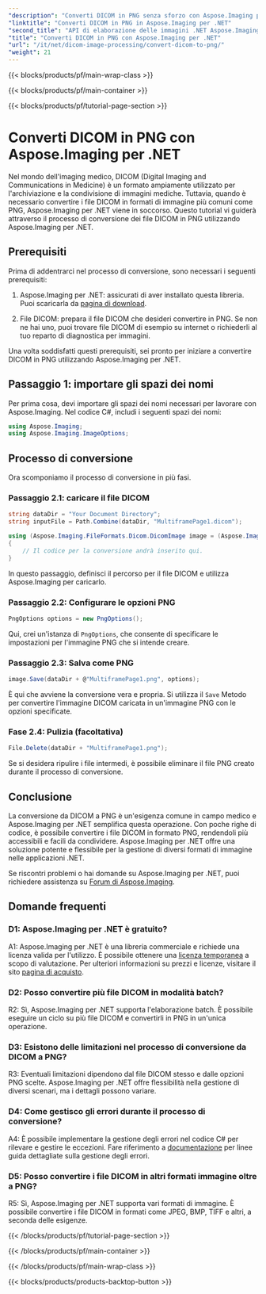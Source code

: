 ```yaml
---
"description": "Converti DICOM in PNG senza sforzo con Aspose.Imaging per .NET. Semplifica la condivisione delle immagini mediche."
"linktitle": "Converti DICOM in PNG in Aspose.Imaging per .NET"
"second_title": "API di elaborazione delle immagini .NET Aspose.Imaging"
"title": "Converti DICOM in PNG con Aspose.Imaging per .NET"
"url": "/it/net/dicom-image-processing/convert-dicom-to-png/"
"weight": 21
---
```


{{< blocks/products/pf/main-wrap-class >}}

{{< blocks/products/pf/main-container >}}

{{< blocks/products/pf/tutorial-page-section >}}

# Converti DICOM in PNG con Aspose.Imaging per .NET

Nel mondo dell'imaging medico, DICOM (Digital Imaging and Communications in Medicine) è un formato ampiamente utilizzato per l'archiviazione e la condivisione di immagini mediche. Tuttavia, quando è necessario convertire i file DICOM in formati di immagine più comuni come PNG, Aspose.Imaging per .NET viene in soccorso. Questo tutorial vi guiderà attraverso il processo di conversione dei file DICOM in PNG utilizzando Aspose.Imaging per .NET.

## Prerequisiti

Prima di addentrarci nel processo di conversione, sono necessari i seguenti prerequisiti:

1. Aspose.Imaging per .NET: assicurati di aver installato questa libreria. Puoi scaricarla da [pagina di download](https://releases.aspose.com/imaging/net/).

2. File DICOM: prepara il file DICOM che desideri convertire in PNG. Se non ne hai uno, puoi trovare file DICOM di esempio su internet o richiederli al tuo reparto di diagnostica per immagini.

Una volta soddisfatti questi prerequisiti, sei pronto per iniziare a convertire DICOM in PNG utilizzando Aspose.Imaging per .NET.

## Passaggio 1: importare gli spazi dei nomi

Per prima cosa, devi importare gli spazi dei nomi necessari per lavorare con Aspose.Imaging. Nel codice C#, includi i seguenti spazi dei nomi:

```csharp
using Aspose.Imaging;
using Aspose.Imaging.ImageOptions;
```

## Processo di conversione

Ora scomponiamo il processo di conversione in più fasi.

### Passaggio 2.1: caricare il file DICOM

```csharp
string dataDir = "Your Document Directory";
string inputFile = Path.Combine(dataDir, "MultiframePage1.dicom");

using (Aspose.Imaging.FileFormats.Dicom.DicomImage image = (Aspose.Imaging.FileFormats.Dicom.DicomImage)Image.Load(inputFile))
{
    // Il codice per la conversione andrà inserito qui.
}
```

In questo passaggio, definisci il percorso per il file DICOM e utilizza Aspose.Imaging per caricarlo.

### Passaggio 2.2: Configurare le opzioni PNG

```csharp
PngOptions options = new PngOptions();
```

Qui, crei un'istanza di `PngOptions`, che consente di specificare le impostazioni per l'immagine PNG che si intende creare.

### Passaggio 2.3: Salva come PNG

```csharp
image.Save(dataDir + @"MultiframePage1.png", options);
```

È qui che avviene la conversione vera e propria. Si utilizza il `Save` Metodo per convertire l'immagine DICOM caricata in un'immagine PNG con le opzioni specificate.

### Fase 2.4: Pulizia (facoltativa)

```csharp
File.Delete(dataDir + "MultiframePage1.png");
```

Se si desidera ripulire i file intermedi, è possibile eliminare il file PNG creato durante il processo di conversione.

## Conclusione

La conversione da DICOM a PNG è un'esigenza comune in campo medico e Aspose.Imaging per .NET semplifica questa operazione. Con poche righe di codice, è possibile convertire i file DICOM in formato PNG, rendendoli più accessibili e facili da condividere. Aspose.Imaging per .NET offre una soluzione potente e flessibile per la gestione di diversi formati di immagine nelle applicazioni .NET.

Se riscontri problemi o hai domande su Aspose.Imaging per .NET, puoi richiedere assistenza su [Forum di Aspose.Imaging](https://forum.aspose.com/).

## Domande frequenti

### D1: Aspose.Imaging per .NET è gratuito?

A1: Aspose.Imaging per .NET è una libreria commerciale e richiede una licenza valida per l'utilizzo. È possibile ottenere una [licenza temporanea](https://purchase.aspose.com/temporary-license/) a scopo di valutazione. Per ulteriori informazioni su prezzi e licenze, visitare il sito [pagina di acquisto](https://purchase.aspose.com/buy).

### D2: Posso convertire più file DICOM in modalità batch?

R2: Sì, Aspose.Imaging per .NET supporta l'elaborazione batch. È possibile eseguire un ciclo su più file DICOM e convertirli in PNG in un'unica operazione.

### D3: Esistono delle limitazioni nel processo di conversione da DICOM a PNG?

R3: Eventuali limitazioni dipendono dal file DICOM stesso e dalle opzioni PNG scelte. Aspose.Imaging per .NET offre flessibilità nella gestione di diversi scenari, ma i dettagli possono variare.

### D4: Come gestisco gli errori durante il processo di conversione?

A4: È possibile implementare la gestione degli errori nel codice C# per rilevare e gestire le eccezioni. Fare riferimento a [documentazione](https://reference.aspose.com/imaging/net/) per linee guida dettagliate sulla gestione degli errori.

### D5: Posso convertire i file DICOM in altri formati immagine oltre a PNG?

R5: Sì, Aspose.Imaging per .NET supporta vari formati di immagine. È possibile convertire i file DICOM in formati come JPEG, BMP, TIFF e altri, a seconda delle esigenze.

{{< /blocks/products/pf/tutorial-page-section >}}

{{< /blocks/products/pf/main-container >}}

{{< /blocks/products/pf/main-wrap-class >}}

{{< blocks/products/products-backtop-button >}}